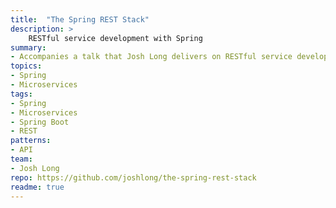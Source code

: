 ```yaml
---
title:  "The Spring REST Stack"
description: >
    RESTful service development with Spring
summary:
- Accompanies a talk that Josh Long delivers on RESTful service development with Spring
topics:
- Spring
- Microservices
tags:
- Spring
- Microservices
- Spring Boot
- REST
patterns:
- API
team:
- Josh Long
repo: https://github.com/joshlong/the-spring-rest-stack
readme: true
---
```



